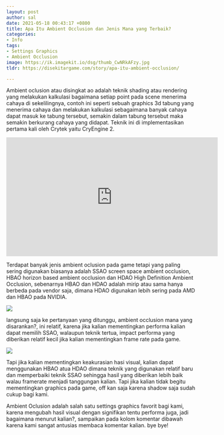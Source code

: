 ```yaml
---
layout: post
author: sal
date: 2021-05-18 00:43:17 +0800
title: Apa Itu Ambient Occlusion dan Jenis Mana yang Terbaik?
categories:
- Info
tags:
- Settings Graphics
- Ambient Occlusion
image: https://ik.imagekit.io/dsg/thumb_CwNRkAFzy.jpg
tldr: https://disekitargame.com/story/apa-itu-ambient-occlusion/

---
```

Ambient oclusion atau disingkat ao adalah teknik shading atau rendering yang melakukan kalkulasi bagaimana setiap point pada scene menerima cahaya di sekelilingnya, contoh ini seperti sebuah graphics 3d tabung yang menerima cahaya dan melakukan kalkulasi sebagaimana banyak cahaya dapat masuk ke tabung tersebut, semakin dalam tabung tersebut maka semakin berkurang cahaya yang didapat. Teknik ini di implementasikan pertama kali oleh Crytek yaitu CryEngine 2.

<div class="embed-container">
<iframe width="560" height="315" src="https://www.youtube.com/embed/oOnbgzKCPto" title="YouTube video player" frameborder="0" allow="accelerometer; autoplay; clipboard-write; encrypted-media; gyroscope; picture-in-picture" allowfullscreen></iframe>
</div>

Terdapat banyak jenis ambient oclusion pada game tetapi yang paling sering digunakan biasanya adalah SSAO screen space ambient occlusion, HBAO horizon based ambient occlusion dan HDAO High Definition Ambient Occlusion, sebenarnya HBAO dan HDAO adalah mirip atau sama hanya berbeda pada vendor saja, dimana HDAO digunakan lebih sering pada AMD dan HBAO pada NVIDIA. 

![](https://ik.imagekit.io/dsg/vlcsnap-2021-05-18-00h48m37s092_o44qq0lfe.png)

langsung saja ke pertanyaan yang ditunggu, ambient occlusion mana yang disarankan?, ini relatif, karena jika kalian mementingkan performa kalian dapat memilih SSAO, walaupun teknik tertua, impact performa yang diberikan relatif kecil jika kalian mementingkan frame rate pada game. 

![](https://ik.imagekit.io/dsg/vlcsnap-2021-05-18-00h49m38s119_H2-o691tq.png)

Tapi jika kalian mementingkan keakurasian hasi visual, kalian dapat menggunakan HBAO atua HDAO dimana teknik yang digunakan relatif baru dan memperbaiki teknik SSAO sehingga hasil yang diberikan lebih baik walau framerate menjadi tanggungan kalian. Tapi jika kalian tidak begitu mementingkan graphics pada game, off kan saja karena shadow saja sudah cukup bagi kami.

Ambient Oclusion adalah salah satu settings graphics favorit bagi kami, karena mengubah hasil visual dengan signifikan tentu performa juga, jadi bagaimana menurut kalian?, sampaikan pada kolom komentar dibawah karena kami sangat antusias membaca komentar kalian. bye bye!